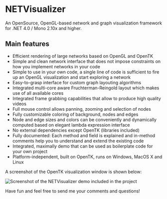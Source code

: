 NETVisualizer
===

An OpenSource, OpenGL-based network and graph visualization framework for .NET 4.0 / Mono 2.10x and higher.

Main features
---

- Efficient rendering of large networks based on OpenGL and OpenTK
- Simple and clean network interface that does not impose constraints on how you implement networks in your code
- Simple to use in your own code, a single line of code is sufficient to fire up an OpenGL visualization and start exploring a network
- Easy-to-grasp interface for custom graph layouting algorithms
- Integrated multi-core aware Fruchterman-Reingold layout which makes use of all available cores
- Integrated frame grabbing capabilities that allow to produce high quality videos
- Full mouse control allows panning, zooming and selection of nodes
- Fully customizable coloring of background, nodes and edges 
- Node and edge sizes and colors can be conveniently and dynamically computed based on elegant lambda expression interface
- No external dependencies except OpenTK (libraries included) 
- Fully documented: Each method and field is explained and in-method comments help you to understand and extend the existing code
- Integrated, maximally demo that can be used as boilerplate code for your own project
- Platform-independent, built on OpenTK, runs on Windows, MacOS X and Linux

A screenshot of the OpenTK visualization window is shown below:

![Screenshot of the NETVisualizer demo included in the project](https://dl.dropbox.com/u/10482894/Screenshot_NetVisualizer.png)

Have fun and feel free to send me your comments and questions!